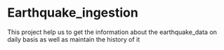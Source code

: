 # Earthquake_ingestion
This project help us to get the information about the earthquake_data on daily basis as well as maintain the history of it
